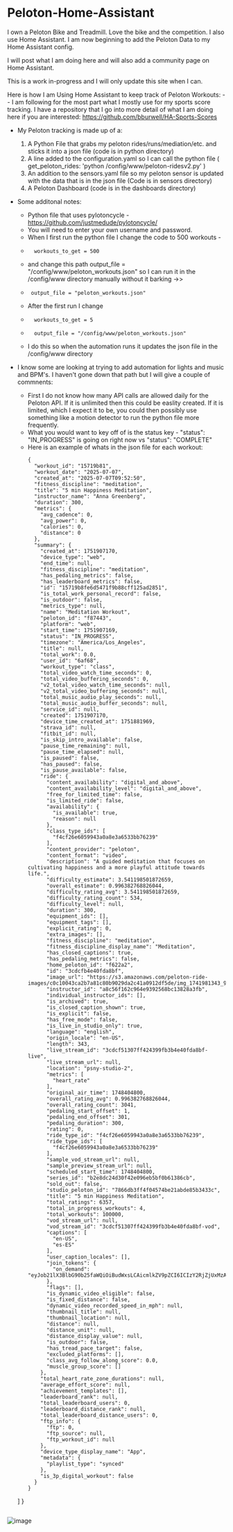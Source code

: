 # Peloton-Home-Assistant

I own a Peloton Bike and Treadmill.  Love the bike and the competition.  I also use Home Assistant.  I am now beginning to add the Peloton Data to my Home Assistant config.

I will post what I am doing here and will also add a community page on Home Assistant.

This is a work in-progress and I will only update this site when I can.

Here is how I am Using Home Assistant to keep track of Peloton Workouts:
-- I am following for the most part what I mostly use for my sports score tracking.  I have a repository that I go into more detail of what I am doing here if you are interested: https://github.com/bburwell/HA-Sports-Scores

* My Peloton tracking is made up of a:
   1. A Python File that grabs my peloton rides/runs/mediation/etc. and sticks it into a json file (code is in python directory)
   2. A line added to the configuration.yaml so I can call the python file ( get_peloton_rides: 'python /config/www/peloton-ridesv2.py' )
   3. An addition to the sensors.yaml file so my peloton sensor is updated with the data that is in the json file (Code is in sensors directory)
   4. A Peloton Dashboard (code is in the dashboards directory)
      
* Some additonal notes:
  * Python file that uses pylotoncycle - https://github.com/justmedude/pylotoncycle/
  * You will need to enter your own username and password.
  * When I first run the python file I change the code to 500 workouts -
  *       workouts_to_get = 500
  * and change this path output_file = "/config/www/peloton_workouts.json" so I can run it in the /config/www directory manually without it barking ->>
  *      output_file = "peloton_workouts.json"
  * After the first run I change
  *       workouts_to_get = 5 
  *       output_file = "/config/www/peloton_workouts.json"
  * I do this so when the automation runs it updates the json file in the /config/www directory
 
* I know some are looking at trying to add automation for lights and music and BPM's.  I haven't gone down that path but I will give a couple of commnents:
  * First I do not know how many API calls are allowed daily for the Peloton API.  If it is unlimited then this could be easlity created.  If it is limited, which I expect it to be, you could then possibly use something like a motion detector to run the python file more frequently.
  * What you would want to key off of is the status key - "status": "IN_PROGRESS" is going on right now vs "status": "COMPLETE"
  * Here is an example of whats in the json file for each workout:
    ```
    {
      "workout_id": "15719b81",
      "workout_date": "2025-07-07",
      "created_at": "2025-07-07T09:52:50",
      "fitness_discipline": "meditation",
      "title": "5 min Happiness Meditation",
      "instructor_name": "Anna Greenberg",
      "duration": 300,
      "metrics": {
        "avg_cadence": 0,
        "avg_power": 0,
        "calories": 0,
        "distance": 0
      },
      "summary": {
        "created_at": 1751907170,
        "device_type": "web",
        "end_time": null,
        "fitness_discipline": "meditation",
        "has_pedaling_metrics": false,
        "has_leaderboard_metrics": false,
        "id": "15719b8fe6d5471f9b88cff125ad2851",
        "is_total_work_personal_record": false,
        "is_outdoor": false,
        "metrics_type": null,
        "name": "Meditation Workout",
        "peloton_id": "f87443",
        "platform": "web",
        "start_time": 1751907169,
        "status": "IN_PROGRESS",
        "timezone": "America/Los_Angeles",
        "title": null,
        "total_work": 0.0,
        "user_id": "6af68",
        "workout_type": "class",
        "total_video_watch_time_seconds": 0,
        "total_video_buffering_seconds": 0,
        "v2_total_video_watch_time_seconds": null,
        "v2_total_video_buffering_seconds": null,
        "total_music_audio_play_seconds": null,
        "total_music_audio_buffer_seconds": null,
        "service_id": null,
        "created": 1751907170,
        "device_time_created_at": 1751881969,
        "strava_id": null,
        "fitbit_id": null,
        "is_skip_intro_available": false,
        "pause_time_remaining": null,
        "pause_time_elapsed": null,
        "is_paused": false,
        "has_paused": false,
        "is_pause_available": false,
        "ride": {
          "content_availability": "digital_and_above",
          "content_availability_level": "digital_and_above",
          "free_for_limited_time": false,
          "is_limited_ride": false,
          "availability": {
            "is_available": true,
            "reason": null
          },
          "class_type_ids": [
            "f4cf26e6059943a0a8e3a6533bb76239"
          ],
          "content_provider": "peloton",
          "content_format": "video",
          "description": "A guided meditation that focuses on cultivating happiness and a more playful attitude towards life.",
          "difficulty_estimate": 3.541198501872659,
          "overall_estimate": 0.996382768826044,
          "difficulty_rating_avg": 3.541198501872659,
          "difficulty_rating_count": 534,
          "difficulty_level": null,
          "duration": 300,
          "equipment_ids": [],
          "equipment_tags": [],
          "explicit_rating": 0,
          "extra_images": [],
          "fitness_discipline": "meditation",
          "fitness_discipline_display_name": "Meditation",
          "has_closed_captions": true,
          "has_pedaling_metrics": false,
          "home_peloton_id": "f622a2",
          "id": "3cdcfb4e40fda8bf",
          "image_url": "https://s3.amazonaws.com/peloton-ride-images/c0c10043ca2b7a81c80b9029da2c41a0912df5de/img_1741981343_9a3163ff4a954bda834aa82c61eccca6.png",
          "instructor_id": "a8c56f162c964e9392568bc13828a3fb",
          "individual_instructor_ids": [],
          "is_archived": true,
          "is_closed_caption_shown": true,
          "is_explicit": false,
          "has_free_mode": false,
          "is_live_in_studio_only": true,
          "language": "english",
          "origin_locale": "en-US",
          "length": 343,
          "live_stream_id": "3cdcf51307ff424399fb3b4e40fda8bf-live",
          "live_stream_url": null,
          "location": "psny-studio-2",
          "metrics": [
            "heart_rate"
          ],
          "original_air_time": 1748404800,
          "overall_rating_avg": 0.996382768826044,
          "overall_rating_count": 3041,
          "pedaling_start_offset": 1,
          "pedaling_end_offset": 301,
          "pedaling_duration": 300,
          "rating": 0,
          "ride_type_id": "f4cf26e6059943a0a8e3a6533bb76239",
          "ride_type_ids": [
            "f4cf26e6059943a0a8e3a6533bb76239"
          ],
          "sample_vod_stream_url": null,
          "sample_preview_stream_url": null,
          "scheduled_start_time": 1748404800,
          "series_id": "b2e8dc24d30f42e096eb5bf0b61386cb",
          "sold_out": false,
          "studio_peloton_id": "7866db3ff4f04574be21abde85b3433c",
          "title": "5 min Happiness Meditation",
          "total_ratings": 6357,
          "total_in_progress_workouts": 4,
          "total_workouts": 100000,
          "vod_stream_url": null,
          "vod_stream_id": "3cdcf51307ff424399fb3b4e40fda8bf-vod",
          "captions": [
            "en-US",
            "es-ES"
          ],
          "user_caption_locales": [],
          "join_tokens": {
            "on_demand": "eyJob21lX3BlbG90b25faWQiOiBudWxsLCAicmlkZV9pZCI6ICIzY2RjZjUxMzA3ZmY0MjQzOTlmYjNiNGU0MGZkYThiZiIsICJzdHVkaW9fcGVsb3Rvbl9pZCI6IG51bGwsICJ0eXBlIjogIm9uX2RlbWFuZCJ9"
          },
          "flags": [],
          "is_dynamic_video_eligible": false,
          "is_fixed_distance": false,
          "dynamic_video_recorded_speed_in_mph": null,
          "thumbnail_title": null,
          "thumbnail_location": null,
          "distance": null,
          "distance_unit": null,
          "distance_display_value": null,
          "is_outdoor": false,
          "has_tread_pace_target": false,
          "excluded_platforms": [],
          "class_avg_follow_along_score": 0.0,
          "muscle_group_score": []
        },
        "total_heart_rate_zone_durations": null,
        "average_effort_score": null,
        "achievement_templates": [],
        "leaderboard_rank": null,
        "total_leaderboard_users": 0,
        "leaderboard_distance_rank": null,
        "total_leaderboard_distance_users": 0,
        "ftp_info": {
          "ftp": 0,
          "ftp_source": null,
          "ftp_workout_id": null
        },
        "device_type_display_name": "App",
        "metadata": {
          "playlist_type": "synced"
        },
        "is_3p_digital_workout": false
      }
    }
  ]
}
  ```

![image](https://github.com/user-attachments/assets/750159cc-f05a-4b9c-b837-363837576b8a)




